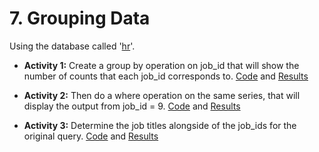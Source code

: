 # 7. Grouping Data
Using the database called '[hr](/Databases/hr.sql)'.

* **Activity 1:** Create a group by operation on job_id that will show the number of counts that each job_id corresponds to.
[Code](</Grouping Data/Grouping Data.sql>) and [Results](</Grouping Data/Grouping Data - Activity 1.pdf>)

* **Activity 2:** Then do a where operation on the same series, that will display the output from job_id = 9.
[Code](</Grouping Data/Grouping Data.sql>) and [Results](</Grouping Data/Grouping Data - Activity 2.pdf>)

* **Activity 3:** Determine the job titles alongside of the job_ids for the original query.
[Code](</Grouping Data/Grouping Data.sql>) and [Results](</Grouping Data/Grouping Data - Activity 3.pdf>)
